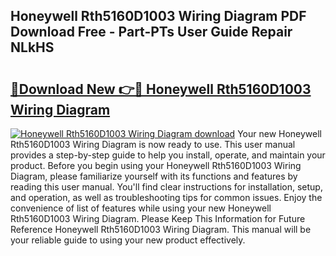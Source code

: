 ## Honeywell Rth5160D1003 Wiring Diagram PDF Download Free - Part-PTs User Guide Repair NLkHS

# <h2><a href="http://dfulff.blite.top/?on=Honeywell+Rth5160D1003+Wiring+Diagram">🔗Download New 👉🔴 Honeywell Rth5160D1003 Wiring Diagram</a></h2>

[![Honeywell Rth5160D1003 Wiring Diagram download](https://i.imgur.com/lujVjoI.png)](http://dfulff.blite.top/?on=Honeywell+Rth5160D1003+Wiring+Diagram)
Your new Honeywell Rth5160D1003 Wiring Diagram is now ready to use. This user manual provides a step-by-step guide to help you install, operate, and maintain your product. Before you begin using your Honeywell Rth5160D1003 Wiring Diagram, please familiarize yourself with its functions and features by reading this user manual. You'll find clear instructions for installation, setup, and operation, as well as troubleshooting tips for common issues. Enjoy the convenience of list of features while using your new Honeywell Rth5160D1003 Wiring Diagram. Please Keep This Information for Future Reference Honeywell Rth5160D1003 Wiring Diagram. This manual will be your reliable guide to using your new product effectively.
